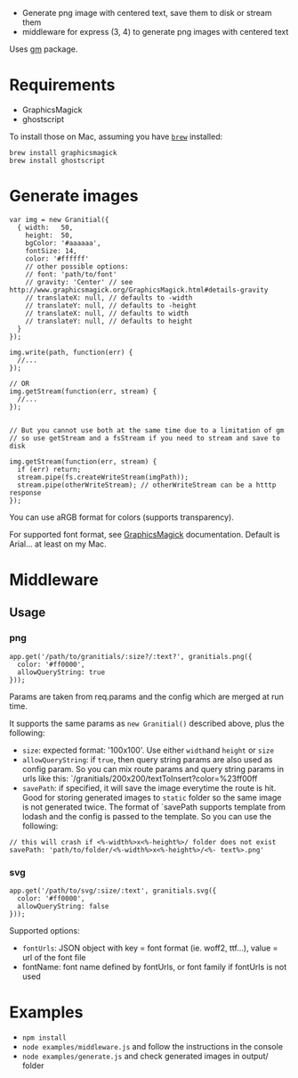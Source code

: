 * Generate png image with centered text, save them to disk or stream them
* middleware for express (3, 4) to generate png images with centered text

Uses [gm](https://github.com/aheckmann/gm) package.

# Requirements

* GraphicsMagick
* ghostscript

To install those on Mac, assuming you have [`brew`](http://brew.sh/) installed:

```
brew install graphicsmagick
brew install ghostscript
```


# Generate images

```
var img = new Granitial({
  { width:   50,
    height:  50,
    bgColor: '#aaaaaa',
    fontSize: 14,
    color: '#ffffff'
    // other possible options:
    // font: 'path/to/font'
    // gravity: 'Center' // see http://www.graphicsmagick.org/GraphicsMagick.html#details-gravity
    // translateX: null, // defaults to -width
    // translateY: null, // defaults to -height
    // translateX: null, // defaults to width
    // translateY: null, // defaults to height
  }
});

img.write(path, function(err) {
  //...
});

// OR
img.getStream(function(err, stream) {
  //...
});


// But you cannot use both at the same time due to a limitation of gm
// so use getStream and a fsStream if you need to stream and save to disk

img.getStream(function(err, stream) {
  if (err) return;
  stream.pipe(fs.createWriteStream(imgPath));
  stream.pipe(otherWriteStream); // otherWriteStream can be a htttp response
});

```

You can use aRGB format for colors (supports transparency).

For supported font format, see [GraphicsMagick](http://www.graphicsmagick.org/GraphicsMagick.html#details-font) documentation. Default is Arial... at least on my Mac.

# Middleware

## Usage

### png

```
app.get('/path/to/granitials/:size?/:text?', granitials.png({
  color: '#ff0000',
  allowQueryString: true
}));
```

Params are taken from req.params and the config which are merged at run time.

It supports the same params as `new Granitial()` described above, plus the following:

* `size`: expected format: '100x100'. Use either `width`and `height` or `size`
* `allowQueryString`: if `true`, then query string params are also used as config param. So you can mix route params and query string params in urls like this: `/granitials/200x200/textToInsert?color=%23ff00ff
* `savePath`: if specified, it will save the image everytime the route is hit. Good for storing generated images to `static` folder so the same image is not generated twice. The format of `savePath supports template from lodash and the config is passed to the template. So you can use the following:

```
// this will crash if <%-width%>x<%-height%>/ folder does not exist
savePath: 'path/to/folder/<%-width%>x<%-height%>/<%- text%>.png'
```

### svg

```
app.get('/path/to/svg/:size/:text', granitials.svg({
  color: '#ff0000',
  allowQueryString: false
}));
```

Supported options:

* `fontUrls`: JSON object with key = font format (ie. woff2, ttf...), value = url of the font file
* fontName: font name defined by fontUrls, or font family if fontUrls is not used


# Examples

* `npm install`
* `node examples/middleware.js` and follow the instructions in the console
* `node examples/generate.js` and check generated images in output/ folder


